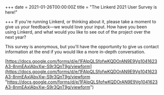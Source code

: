 +++
date = 2021-01-26T00:00:00Z
title = "The Linkerd 2021 User Survey is here!"

+++
If you're running Linkerd, or thinking about it, please take a moment to give us your feedback—we would love your input. How have you been using Linkerd, and what would you like to see out of the project over the next year?

This survey is anonymous, but you'll have the opportunity to give us contact information at the end if you would like a more in-depth conversation.

[https://docs.google.com/forms/d/e/1FAIpQLSfofwKQDOrAN9E9Vg1041623A3-8nmEAxlAbvXw-S9r3QnT9g/viewform](https://docs.google.com/forms/d/e/1FAIpQLSfofwKQDOrAN9E9Vg1041623A3-8nmEAxlAbvXw-S9r3QnT9g/viewform "https://docs.google.com/forms/d/e/1FAIpQLSfofwKQDOrAN9E9Vg1041623A3-8nmEAxlAbvXw-S9r3QnT9g/viewform")